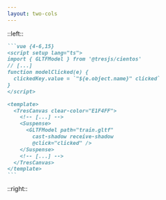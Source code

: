 ```yaml
---
layout: two-cols
---
```


<Understand3DScenesHeadline />

::left::

<div class="w-full h-23"></div>

````md magic-move {lines: true}
```vue {4-6,15}
<script setup lang="ts">
import { GLTFModel } from '@tresjs/cientos'
// [...]
function modelClicked(e) {
  clickedKey.value = `"${e.object.name}" clicked`
}
</script>

<template>
  <TresCanvas clear-color="E1F4FF">
    <!-- [...] -->
    <Suspense>
      <GLTFModel path="train.gltf"
        cast-shadow receive-shadow
        @click="clicked" />
    </Suspense>
    <!-- [...] -->
  </TresCanvas>
</template>
```
````

::right::
